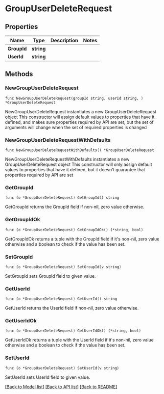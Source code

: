 # GroupUserDeleteRequest

## Properties

Name | Type | Description | Notes
------------ | ------------- | ------------- | -------------
**GroupId** | **string** |  | 
**UserId** | **string** |  | 

## Methods

### NewGroupUserDeleteRequest

`func NewGroupUserDeleteRequest(groupId string, userId string, ) *GroupUserDeleteRequest`

NewGroupUserDeleteRequest instantiates a new GroupUserDeleteRequest object
This constructor will assign default values to properties that have it defined,
and makes sure properties required by API are set, but the set of arguments
will change when the set of required properties is changed

### NewGroupUserDeleteRequestWithDefaults

`func NewGroupUserDeleteRequestWithDefaults() *GroupUserDeleteRequest`

NewGroupUserDeleteRequestWithDefaults instantiates a new GroupUserDeleteRequest object
This constructor will only assign default values to properties that have it defined,
but it doesn't guarantee that properties required by API are set

### GetGroupId

`func (o *GroupUserDeleteRequest) GetGroupId() string`

GetGroupId returns the GroupId field if non-nil, zero value otherwise.

### GetGroupIdOk

`func (o *GroupUserDeleteRequest) GetGroupIdOk() (*string, bool)`

GetGroupIdOk returns a tuple with the GroupId field if it's non-nil, zero value otherwise
and a boolean to check if the value has been set.

### SetGroupId

`func (o *GroupUserDeleteRequest) SetGroupId(v string)`

SetGroupId sets GroupId field to given value.


### GetUserId

`func (o *GroupUserDeleteRequest) GetUserId() string`

GetUserId returns the UserId field if non-nil, zero value otherwise.

### GetUserIdOk

`func (o *GroupUserDeleteRequest) GetUserIdOk() (*string, bool)`

GetUserIdOk returns a tuple with the UserId field if it's non-nil, zero value otherwise
and a boolean to check if the value has been set.

### SetUserId

`func (o *GroupUserDeleteRequest) SetUserId(v string)`

SetUserId sets UserId field to given value.



[[Back to Model list]](../README.md#documentation-for-models) [[Back to API list]](../README.md#documentation-for-api-endpoints) [[Back to README]](../README.md)


